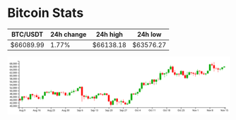 # Bitcoin Stats

BTC/USDT|24h change|24h high|24h low|
|---|---|---|---|
|$66089.99|1.77%|$66138.18|$63576.27|

<img src="./chart.svg">
